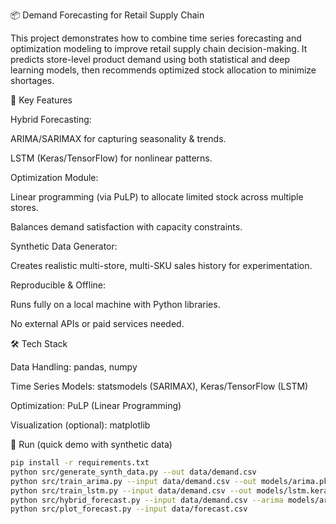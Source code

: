 📦 Demand Forecasting for Retail Supply Chain

This project demonstrates how to combine time series forecasting and optimization modeling to improve retail supply chain decision-making. It predicts store-level product demand using both statistical and deep learning models, then recommends optimized stock allocation to minimize shortages.

🔑 Key Features

Hybrid Forecasting:

ARIMA/SARIMAX for capturing seasonality & trends.

LSTM (Keras/TensorFlow) for nonlinear patterns.

Optimization Module:

Linear programming (via PuLP) to allocate limited stock across multiple stores.

Balances demand satisfaction with capacity constraints.

Synthetic Data Generator:

Creates realistic multi-store, multi-SKU sales history for experimentation.

Reproducible & Offline:

Runs fully on a local machine with Python libraries.

No external APIs or paid services needed.

🛠️ Tech Stack

Data Handling: pandas, numpy

Time Series Models: statsmodels (SARIMAX), Keras/TensorFlow (LSTM)

Optimization: PuLP (Linear Programming)

Visualization (optional): matplotlib

🚀 Run (quick demo with synthetic data)

```bash
pip install -r requirements.txt
python src/generate_synth_data.py --out data/demand.csv
python src/train_arima.py --input data/demand.csv --out models/arima.pkl
python src/train_lstm.py --input data/demand.csv --out models/lstm.keras
python src/hybrid_forecast.py --input data/demand.csv --arima models/arima.pkl --lstm models/lstm.keras --out data/forecast.csv
python src/plot_forecast.py --input data/forecast.csv
```
